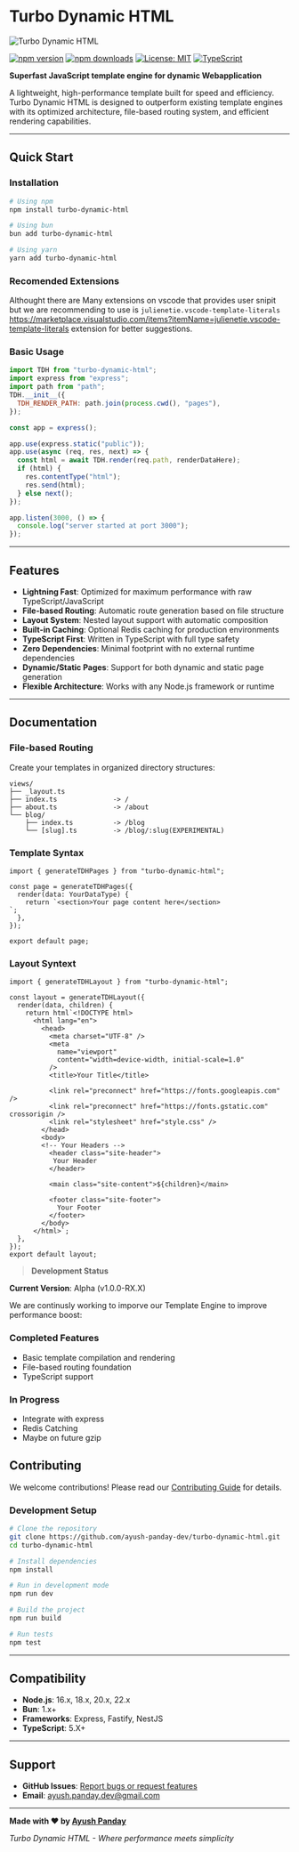# Turbo Dynamic HTML

![Turbo Dynamic HTML](./logo.png)

[![npm version](https://img.shields.io/npm/v/turbo-dynamic-html.svg)](https://www.npmjs.com/package/turbo-dynamic-html)
[![npm downloads](https://img.shields.io/npm/dm/turbo-dynamic-html.svg)](https://www.npmjs.com/package/turbo-dynamic-html)
[![License: MIT](https://img.shields.io/badge/License-MIT-yellow.svg)](https://opensource.org/licenses/MIT)
[![TypeScript](https://img.shields.io/badge/%3C%2F%3E-TypeScript-%230074c1.svg)](http://www.typescriptlang.org/)

**Superfast JavaScript template engine for dynamic Webapplication**

A lightweight, high-performance template built for speed and efficiency. Turbo Dynamic HTML is designed to outperform existing template engines with its optimized architecture, file-based routing system, and efficient rendering capabilities.

---

## Quick Start

### Installation

```bash
# Using npm
npm install turbo-dynamic-html

# Using bun
bun add turbo-dynamic-html

# Using yarn
yarn add turbo-dynamic-html
```

### Recomended Extensions

Althought there are Many extensions on vscode that provides user snipit but we are recommending to use is `julienetie.vscode-template-literals` https://marketplace.visualstudio.com/items?itemName=julienetie.vscode-template-literals extension for better suggestions.

### Basic Usage

```javascript
import TDH from "turbo-dynamic-html";
import express from "express";
import path from "path";
TDH.__init__({
  TDH_RENDER_PATH: path.join(process.cwd(), "pages"),
});

const app = express();

app.use(express.static("public"));
app.use(async (req, res, next) => {
  const html = await TDH.render(req.path, renderDataHere);
  if (html) {
    res.contentType("html");
    res.send(html);
  } else next();
});

app.listen(3000, () => {
  console.log("server started at port 3000");
});
```

---

## Features

- **Lightning Fast**: Optimized for maximum performance with raw TypeScript/JavaScript
- **File-based Routing**: Automatic route generation based on file structure
- **Layout System**: Nested layout support with automatic composition
- **Built-in Caching**: Optional Redis caching for production environments
- **TypeScript First**: Written in TypeScript with full type safety
- **Zero Dependencies**: Minimal footprint with no external runtime dependencies
- **Dynamic/Static Pages**: Support for both dynamic and static page generation
- **Flexible Architecture**: Works with any Node.js framework or runtime

---

## Documentation

### File-based Routing

Create your templates in organized directory structures:

```
views/
├── _layout.ts
├── index.ts              -> /
├── about.ts              -> /about
└── blog/
    ├── index.ts          -> /blog
    └── [slug].ts         -> /blog/:slug(EXPERIMENTAL)
```

### Template Syntax

```TS
import { generateTDHPages } from "turbo-dynamic-html";

const page = generateTDHPages({
  render(data: YourDataType) {
    return `<section>Your page content here</section>
`;
  },
});

export default page;

```

### Layout Syntext

```TS
import { generateTDHLayout } from "turbo-dynamic-html";

const layout = generateTDHLayout({
  render(data, children) {
    return html`<!DOCTYPE html>
      <html lang="en">
        <head>
          <meta charset="UTF-8" />
          <meta
            name="viewport"
            content="width=device-width, initial-scale=1.0"
          />
          <title>Your Title</title>

          <link rel="preconnect" href="https://fonts.googleapis.com" />
          <link rel="preconnect" href="https://fonts.gstatic.com" crossorigin />
          <link rel="stylesheet" href="style.css" />
        </head>
        <body>
        <!-- Your Headers -->
          <header class="site-header">
           Your Header
          </header>

          <main class="site-content">${children}</main>

          <footer class="site-footer">
            Your Footer
          </footer>
        </body>
      </html>`;
  },
});
export default layout;

```

> **Development Status**

**Current Version**: Alpha (v1.0.0-RX.X)

We are continusly working to imporve our Template Engine to improve performance boost:

### Completed Features

- Basic template compilation and rendering
- File-based routing foundation
- TypeScript support

### In Progress

- Integrate with express
- Redis Catching
- Maybe on future gzip

## Contributing

We welcome contributions! Please read our [Contributing Guide](CONTRIBUTING.md) for details.

### Development Setup

```bash
# Clone the repository
git clone https://github.com/ayush-panday-dev/turbo-dynamic-html.git
cd turbo-dynamic-html

# Install dependencies
npm install

# Run in development mode
npm run dev

# Build the project
npm run build

# Run tests
npm test
```

---

## Compatibility

- **Node.js**: 16.x, 18.x, 20.x, 22.x
- **Bun**: 1.x+
- **Frameworks**: Express, Fastify, NestJS
- **TypeScript**: 5.X+

---

## Support

- **GitHub Issues**: [Report bugs or request features](https://github.com/ayush-panday-dev/turbo-dynamic-html/issues)
- **Email**: ayush.panday.dev@gmail.com

---

**Made with ❤️ by [Ayush Panday](https://github.com/ayush-panday-dev)**

_Turbo Dynamic HTML - Where performance meets simplicity_
